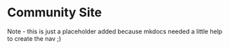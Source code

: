 # Community Site

Note - this is just a placeholder added because mkdocs needed a little help to create the nav ;)